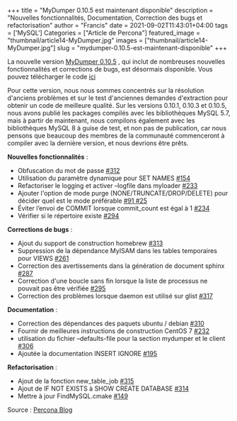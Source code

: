 ﻿+++
title = "MyDumper 0.10.5 est maintenant disponible"
description = "Nouvelles fonctionnalités, Documentation, Correction des bugs et refactorisation"
author = "Francis"
date = 2021-09-02T11:43:01+04:00
tags = ['MySQL']
Categories = ["Article de Percona"]
featured_image = "thumbnail/article14-MyDumper.jpg"
images = ["thumbnail/article14-MyDumper.jpg"]
slug = "mydumper-0.10.5-est-maintenant-disponible"
+++

La nouvelle version [MyDumper 0.10.5](https://github.com/maxbube/mydumper/releases/tag/v0.10.5) , qui inclut de nombreuses nouvelles fonctionnalités et corrections de bugs, est désormais disponible. Vous pouvez télécharger le code [ici](https://github.com/maxbube/mydumper/archive/refs/tags/v0.10.5.tar.gz)

Pour cette version, nous nous sommes concentrés sur la résolution d'anciens problèmes et sur le test d'anciennes demandes d'extraction pour obtenir un code de meilleure qualité. Sur les versions 0.10.1, 0.10.3 et 0.10.5, nous avons publié les packages compilés avec les bibliothèques MySQL 5.7, mais à partir de maintenant, nous compilons également avec les bibliothèques MySQL 8 à guise de test, et non pas de publication, car nous pensons que beaucoup des membres de la communauté commenceront à compiler avec la dernière version, et nous devrions être prêts.

**Nouvelles fonctionnalités** :

- Obfuscation du mot de passe [#312](https://github.com/maxbube/mydumper/pull/312)  
- Utilisation du paramètre dynamique pour SET NAMES [#154](https://github.com/maxbube/mydumper/pull/154) 
- Refactoriser le logging et activer –logfile dans myloader [#233](https://github.com/maxbube/mydumper/pull/233) 
- Ajouter l'option de mode purge (NONE/TRUNCATE/DROP/DELETE) pour décider quel est le mode préférable [#91 ](https://github.com/maxbube/mydumper/pull/91)[#25](https://github.com/maxbube/mydumper/issues/25)  
- Éviter l’envoi de COMMIT lorsque commit\_count est égal à 1 [#234](https://github.com/maxbube/mydumper/pull/234) 
- Vérifier si le répertoire existe [#294](https://github.com/maxbube/mydumper/pull/294) 

**Corrections de bugs** :

- Ajout du support de construction homebrew [#313](https://github.com/maxbube/mydumper/pull/313)  
- Suppression de la dépendance MyISAM dans les tables temporaires pour VIEWS [#261](https://github.com/maxbube/mydumper/pull/261) 
- Correction des avertissements dans la génération de document sphinx [#287](https://github.com/maxbube/mydumper/pull/287) 
- Correction d'une boucle sans fin lorsque la liste de processus ne pouvait pas être vérifiée [#295](https://github.com/maxbube/mydumper/pull/295) 
- Correction des problèmes lorsque daemon est utilisé sur glist [#317](https://github.com/maxbube/mydumper/pull/317) 

**Documentation** :

- Correction des dépendances des paquets ubuntu / debian [#310](https://github.com/maxbube/mydumper/pull/310) 
- Fournir de meilleures instructions de construction CentOS 7 [#232](https://github.com/maxbube/mydumper/pull/232) 
- utilisation du fichier –defaults-file pour la section mydumper et le client [#306](https://github.com/maxbube/mydumper/pull/306) 
- Ajoutée la documentation INSERT IGNORE [#195](https://github.com/maxbube/mydumper/pull/195) 

**Refactorisation** :

- Ajout de la fonction new\_table\_job [#315](https://github.com/maxbube/mydumper/pull/315) 
- Ajout de IF NOT EXISTS à SHOW CREATE DATABASE [#314](https://github.com/maxbube/mydumper/pull/314) 
- Mettre à jour FindMySQL.cmake [#149](https://github.com/maxbube/mydumper/pull/149) 

Source : [Percona Blog](https://www.percona.com/blog/2021/05/07/mydumper-0-10-5-is-now-available/)
